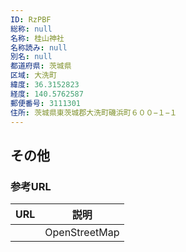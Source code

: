 ```yaml
---
ID: RzPBF
総称: null
名称: 桂山神社
名称読み: null
別名: null
都道府県: 茨城県
区域: 大洗町
緯度: 36.3152823
経度: 140.5762587
郵便番号: 3111301
住所: 茨城県東茨城郡大洗町磯浜町６００−１−１
---
```


## その他

### 参考URL

| URL | 説明          |
| --- | ------------- |
|     | OpenStreetMap |
